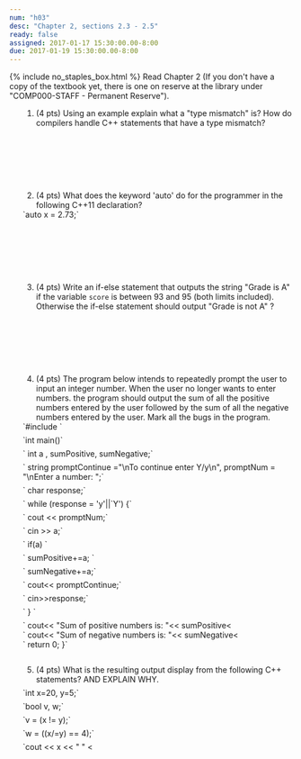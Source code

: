 ```yaml
---
num: "h03"
desc: "Chapter 2, sections 2.3 - 2.5"
ready: false
assigned: 2017-01-17 15:30:00.00-8:00
due: 2017-01-19 15:30:00.00-8:00
---
```

{% include no_staples_box.html %}
Read Chapter 2 (If you don't have a copy of the textbook yet, there is one on reserve at the library under "COMP000-STAFF - Permanent Reserve").

<ol markdown="1">

1.	(4 pts) Using an example explain what a "type mismatch" is? How do compilers handle C++ statements that have a type mismatch?

  <div style="margin-bottom:8em"></div>

2.	(4 pts) What does the keyword 'auto' do for the programmer in the following C++11 declaration? 
<div markdown="1">
`auto x = 2.73;`
<div style="margin-bottom:8em"></div>

3. (4 pts) Write an if-else statement that outputs the string "Grade is A" if the variable `score` is between 93 and 95 (both limits included). Otherwise the if-else statement should output "Grade is not A" ?
<div style="margin-bottom:8em"></div>
 
<div class="pagebreak"></div>
<div style="margin-bottom:4em"></div>

4.	(4 pts) The program below intends to repeatedly prompt the user to input an integer number. When the user no longer wants to enter numbers. the program should output the sum of all the positive numbers entered by the user followed by the sum of all the negative numbers entered by the user.  Mark all the bugs in the program.

<div markdown="1">
`#include <iostream>`
  <div style="margin-bottom:0.5em"></div>
`int main()`
  <div style="margin-bottom:0.5em"></div>
`    int a , sumPositive, sumNegative;`
  <div style="margin-bottom:0.5em"></div>
`    string promptContinue ="\nTo continue enter Y/y\n", promptNum = "\nEnter a number: ";`
  <div style="margin-bottom:0.5em"></div>
`    char response;`
  <div style="margin-bottom:0.5em"></div>
`    while (response = 'y'||`Y') {`
  <div style="margin-bottom:0.5em"></div>
`       cout << promptNum;`
  <div style="margin-bottom:0.5em"></div>
`       cin >> a;`
  <div style="margin-bottom:0.5em"></div>
`       if(a) `
  <div style="margin-bottom:0.5em"></div>
  `          sumPositive+=a; `
  <div style="margin-bottom:0.5em"></div>
`       sumNegative+=a;`
  <div style="margin-bottom:0.5em"></div>
`       cout<< promptContinue;`
  <div style="margin-bottom:0.5em"></div>
`       cin>>response;`
  <div style="margin-bottom:0.5em"></div>
`    } `
 <div style="margin-bottom:0.5em"></div>
`    cout<< "Sum of positive numbers is: "<< sumPositive<<endl;`
 <div style="margin-bottom:0.5em"></div>
`    cout<< "Sum of negative numbers is: "<< sumNegative<<endl;`
  <div style="margin-bottom:0.5em"></div>
`    return 0; }`
</div>

<div style="margin-bottom:2em"></div>

5.	(4 pts) What is the resulting output display from the following C++ statements? AND EXPLAIN WHY.
    <div style="margin-bottom:0.5em"></div>
<div markdown="1">
`int x=20, y=5;`
  <div style="margin-bottom:0.5em"></div>
`bool v, w;`
  <div style="margin-bottom:0.5em"></div>
`v = (x != y);`
  <div style="margin-bottom:0.5em"></div>
`w = ((x/=y) == 4);`
  <div style="margin-bottom:0.5em"></div>
`cout << x << " " <<y << " "<< v << " "<< w << endl;`
</div>

<div style="margin-bottom:2em"></div>
  


</ol>
